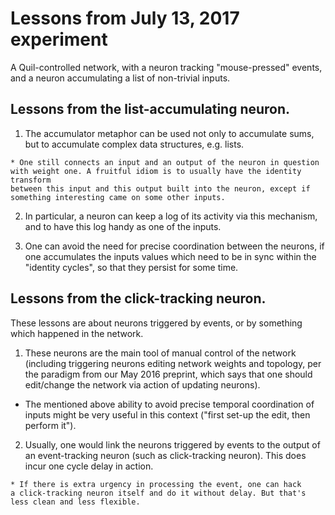# Lessons from July 13, 2017 experiment

A Quil-controlled network, with a neuron tracking "mouse-pressed" events,
and a neuron accumulating a list of non-trivial inputs.


## Lessons from the list-accumulating neuron.

  1. The accumulator metaphor can be used not only to accumulate sums,
  but to accumulate complex data structures, e.g. lists.
  
    * One still connects an input and an output of the neuron in question
    with weight one. A fruitful idiom is to usually have the identity transform
    between this input and this output built into the neuron, except if
    something interesting came on some other inputs.

  2. In particular, a neuron can keep a log of its activity via this
  mechanism, and to have this log handy as one of the inputs.
  
  3. One can avoid the need for precise coordination between the
  neurons, if one accumulates the inputs values which need to be in sync within the
  "identity cycles", so that they persist for some time.
  
## Lessons from the click-tracking neuron.

These lessons are about neurons triggered by events, or by something which
happened in the network.

  1. These neurons are the main tool of manual control of the network
  (including triggering neurons editing network weights and topology,
  per the paradigm from our May 2016 preprint, which says that one should
  edit/change the network via action of updating neurons).
  
  * The mentioned above ability to avoid precise temporal coordination 
  of inputs might be very useful in this context ("first set-up the edit,
  then perform it").  
 
  2. Usually, one would link the neurons triggered by events to the output of an event-tracking
  neuron (such as click-tracking neuron). This does incur one cycle delay
  in action.
  
    * If there is extra urgency in processing the event, one can hack
	a click-tracking neuron itself and do it without delay. But that's
	less clean and less flexible.
